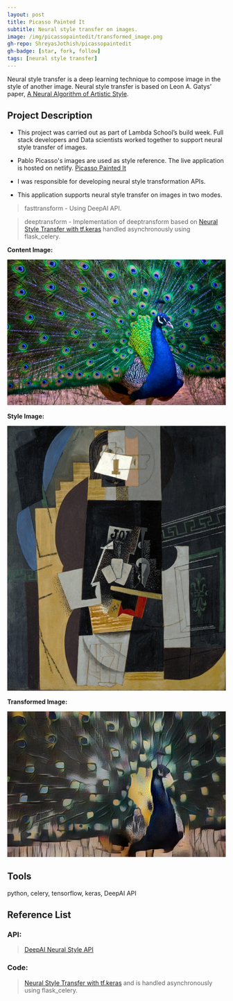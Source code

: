 ```yaml
---
layout: post
title: Picasso Painted It
subtitle: Neural style transfer on images.
image: /img/picassopaintedit/transformed_image.png
gh-repo: ShreyasJothish/picassopaintedit
gh-badge: [star, fork, follow]
tags: [neural style transfer]
---
```


Neural style transfer is a deep learning technique to compose image in the style of another image. Neural style transfer is based on Leon A. Gatys’ paper, [A Neural Algorithm of Artistic Style](https://arxiv.org/abs/1508.06576).

## Project Description

* This project was carried out as part of Lambda School’s build week. Full stack developers and Data scientists worked together to support neural style transfer of images. 

* Pablo Picasso's images are used as style reference. The live application is hosted on netlify. [Picasso Painted It](https://picasso-frontend.netlify.com)

* I was responsible for developing neural style transformation APIs.

* This application supports neural style transfer on images in two modes.

> fasttransform - Using DeepAI API.

> deeptransform - Implementation of deeptransform based on [Neural Style Transfer with tf.keras](https://colab.research.google.com/github/tensorflow/models/blob/master/research/nst_blogpost/4_Neural_Style_Transfer_with_Eager_Execution.ipynb) handled asynchronously using flask_celery.

**Content Image:**

![](/img/picassopaintedit/content_image.jpg)

**Style Image:**

![](/img/picassopaintedit/style_image.jpg)

**Transformed Image:**

![](/img/picassopaintedit/transformed_image.png)

## Tools
python, celery, tensorflow, keras, DeepAI API

## Reference List

### API:

> [DeepAI Neural Style API](https://deepai.org/api-docs/#neural-style)

### Code:

> [Neural Style Transfer with tf.keras](https://colab.research.google.com/github/tensorflow/models/blob/master/research/nst_blogpost/4_Neural_Style_Transfer_with_Eager_Execution.ipynb) and is handled asynchronously using flask_celery.


